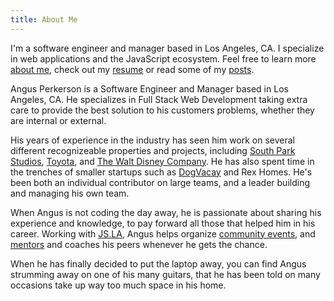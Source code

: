```yaml
---
title: About Me
---
```


I'm a software engineer and manager based in Los Angeles, CA. I specialize in web
applications and the JavaScript ecosystem. Feel free to learn more
[about me](/about), check out my [resume](/resume) or
read some of my [posts](/posts).

Angus Perkerson is a Software Engineer and Manager based in Los Angeles, CA. He
specializes in Full Stack Web Development taking extra care to provide the best
solution to his customers problems, whether they are internal or external.

His years of experience in the industry has seen him work on several different
recognizeable properties and projects, including
[South Park Studios](https://www.southparkstudios.com/),
[Toyota](https://www.toyota.com/), and
[The Walt Disney Company](https://dmedmedia.disney.com/). He has also spent time
in the trenches of smaller startups such as [DogVacay](https://www.dogvacay.com/)
and Rex Homes. He's been both an individual contributor on large teams, and a
leader building and managing his own team.

When Angus is not coding the day away, he is passionate about sharing his
experience and knowledge, to pay forward all those that helped him in his career.
Working with [JS.LA](https://js.la/), Angus helps organize
[community events](https://lunch.js.la/), and
[mentors](https://community.juniortosenior.io/) and coaches his peers whenever
he gets the chance.

When he has finally decided to put the laptop away, you can find Angus strumming
away on one of his many guitars, that he has been told on many occasions take up
way too much space in his home.

